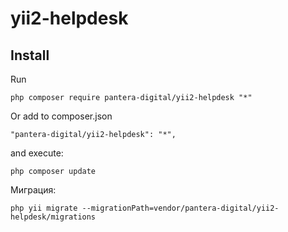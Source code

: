 # yii2-helpdesk

Install
---------------------------------

Run

```
php composer require pantera-digital/yii2-helpdesk "*"
```

Or add to composer.json

```
"pantera-digital/yii2-helpdesk": "*",
```

and execute:

```
php composer update
```

Миграция:

```
php yii migrate --migrationPath=vendor/pantera-digital/yii2-helpdesk/migrations
```
